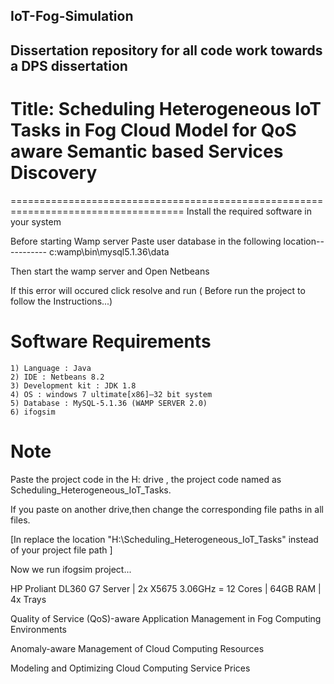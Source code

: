 ## IoT-Fog-Simulation
## Dissertation repository for all code work towards a DPS dissertation
# Title: Scheduling Heterogeneous IoT Tasks in Fog Cloud Model for QoS aware Semantic based Services Discovery
====================================================================================
Install the required software in your system

Before starting Wamp server Paste user database in the following location----------- c:wamp\bin\mysql5.1.36\data

Then start the wamp server  and Open Netbeans

If this error will occured click resolve and run ( Before run the project to follow the Instructions...)

Software Requirements
======================

	1) Language : Java 
	2) IDE : Netbeans 8.2 
	3) Development kit : JDK 1.8 
	4) OS : windows 7 ultimate[x86]—32 bit system 
	5) Database : MySQL-5.1.36 (WAMP SERVER 2.0) 
	6) ifogsim

Note
====

Paste the project code in the H: drive , the project code named as   Scheduling_Heterogeneous_IoT_Tasks.

If you paste on another drive,then change the corresponding file paths in all files.

[In replace the location "H:\Scheduling_Heterogeneous_IoT_Tasks" instead of your project file path ]
		 

Now we run ifogsim project...

HP Proliant DL360 G7 Server | 2x X5675 3.06GHz = 12 Cores | 64GB RAM | 4x Trays

Quality of Service (QoS)-aware Application Management in Fog Computing Environments

Anomaly-aware Management of Cloud Computing Resources

Modeling and Optimizing Cloud Computing Service Prices
